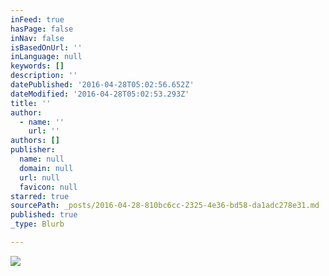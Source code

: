 ```yaml
---
inFeed: true
hasPage: false
inNav: false
isBasedOnUrl: ''
inLanguage: null
keywords: []
description: ''
datePublished: '2016-04-28T05:02:56.652Z'
dateModified: '2016-04-28T05:02:53.293Z'
title: ''
author:
  - name: ''
    url: ''
authors: []
publisher:
  name: null
  domain: null
  url: null
  favicon: null
starred: true
sourcePath: _posts/2016-04-28-810bc6cc-2325-4e36-bd58-da1adc278e31.md
published: true
_type: Blurb

---
```

![](https://the-grid-user-content.s3-us-west-2.amazonaws.com/0f274b1b-0bf0-4561-b955-8a359ec0d72a.jpg)